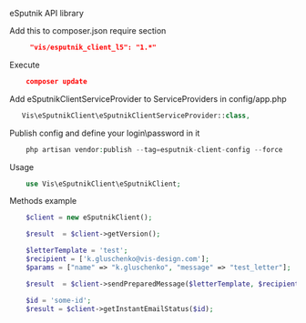 eSputnik API library

Add this to composer.json require section
```json
     "vis/esputnik_client_l5": "1.*"
```

Execute
```json
    composer update
```

Add eSputnikClientServiceProvider to ServiceProviders in config/app.php
```php
   Vis\eSputnikClient\eSputnikClientServiceProvider::class,
```

Publish config and define your login\password in it
```php
    php artisan vendor:publish --tag=esputnik-client-config --force
```

Usage
```php
    use Vis\eSputnikClient\eSputnikClient;
```

Methods example
```php
    $client = new eSputnikClient();

    $result  = $client->getVersion();
```

```php
    $letterTemplate = 'test';
    $recipient = ['k.gluschenko@vis-design.com'];
    $params = ["name" => "k.gluschenko", "message" => "test_letter"];

    $result  = $client->sendPreparedMessage($letterTemplate, $recipient, $params);
```

```php
    $id = 'some-id';
    $result = $client->getInstantEmailStatus($id);
```
